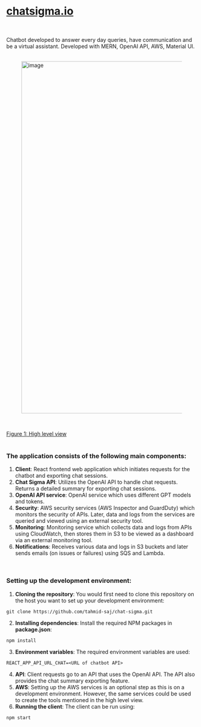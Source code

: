 # [chatsigma.io](https://www.chatsigma.io/)
<br>

Chatbot developed to answer every day queries, have communication and be a virtual assistant. Developed with MERN, OpenAI API, AWS, Material UI.
<br>
<br>

<figure>
  <img width="927" alt="image" src="https://github.com/user-attachments/assets/3e052a4b-9faa-4bf4-a33c-079843a5942a">
</figure>
<br>

[Figure 1: High level view](https://whimsical.com/chat-sigma-WwC92dVpKTpRRhUoHBmWXg)
<br>
<br>

### The application consists of the following main components:

1. __Client__: React frontend web application which initiates requests for the chatbot and exporting chat sessions.
2. __Chat Sigma API__: Utilizes the OpenAI API to handle chat requests. Returns a detailed summary for exporting chat sessions.
3. __OpenAI API service__: OpenAI service which uses different GPT models and tokens.
4. __Security__: AWS security services (AWS Inspector and GuardDuty) which monitors the security of APIs. Later, data and logs from the services are queried and viewed using an external security tool.
5. __Monitoring__: Monitoring service which collects data and logs from APIs using CloudWatch, then stores them in S3 to be viewed as a dashboard via an external monitoring tool. 
6. __Notifications__: Receives various data and logs in S3 buckets and later sends emails (on issues or failures) using SQS and Lambda.
<br>

### Setting up the development environment:

1. __Cloning the repository__: You would first need to clone this repository on the host you want to set up your development environment:
```shell
git clone https://github.com/tahmid-saj/chat-sigma.git
```
2. __Installing dependencies__: Install the required NPM packages in __package.json__:
```shell
npm install
```
3. __Environment variables__: The required environment variables are used:
```env
REACT_APP_API_URL_CHAT=<URL of chatbot API>
```
4. __API__: Client requests go to an API that uses the OpenAI API. The API also provides the chat summary exporting feature.
5. __AWS__: Setting up the AWS services is an optional step as this is on a development environment. However, the same services could be used to create the tools mentioned in the high level view.
6. __Running the client__: The client can be run using:
```
npm start
```
